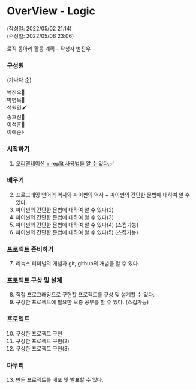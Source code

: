 # OverView - Logic
(작성일: 2022/05/02 21:14)<br> 
(수정일: 2022/05/06 23:06)<br>

로직 동아리 활동 계획 - 작성자 범진우<br>

### 구성원 

(가나다 순)<br>

범진우👑<br>
박병욱🔮<br>
석원민🖌<br>
송호진🍓<br>
이석훈💎<br>
이예준🌀<br>


### 시작하기
1. <a href="1/">오리엔테이션 + replit 사용법을 알 수 있다.</a>✅<br>

### 배우기
2. 프로그래밍 언어의 역사와 파이썬의 역사 + 파이썬의 간단한 문법에 대하여 알 수 있다.<br>
3. 파이썬의 간단한 문법에 대하여 알 수 있다(2)<br>
4. 파이썬의 간단한 문법에 대하여 알 수 있다(3)<br>
5. 파이썬의 간단한 문법에 대하여 알 수 있다(4) (스킵가능)<br> 
6. 파이썬의 간단한 문법에 대하여 알 수 있다(5) (스킵가능)<br> 

### 프로젝트 준비하기 
7. 리눅스 터미널의 개념과 git, github의 개념을 알 수 있다.

### 프로젝트 구상 및 설계
8. 직접 프로그래밍으로 구현할 프로젝트를 구상 및 설계할 수 있다.<br>
9. 구상한 프로젝트에 필요한 보충 공부를 할 수 있다. (스킵가능)<br>

### 프로젝트
10. 구상한 프로젝트 구현<br>
11. 구상한 프로젝트 구현(2)<br>
12. 구상한 프로젝트 구현(3)<br>

### 마무리
13. 만든 프로젝트를 배포 및 발표할 수 있다.

